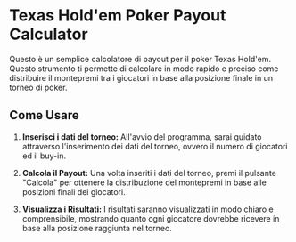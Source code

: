 # Texas Hold'em Poker Payout Calculator

Questo è un semplice calcolatore di payout per il poker Texas Hold'em. Questo strumento ti permette di calcolare in modo rapido e preciso come distribuire il montepremi tra i giocatori in base alla posizione finale in un torneo di poker.

## Come Usare

1. **Inserisci i dati del torneo:** All'avvio del programma, sarai guidato attraverso l'inserimento dei dati del torneo, ovvero il numero di giocatori ed il buy-in.

2. **Calcola il Payout:** Una volta inseriti i dati del torneo, premi il pulsante "Calcola" per ottenere la distribuzione del montepremi in base alle posizioni finali dei giocatori.

3. **Visualizza i Risultati:** I risultati saranno visualizzati in modo chiaro e comprensibile, mostrando quanto ogni giocatore dovrebbe ricevere in base alla posizione raggiunta nel torneo.
